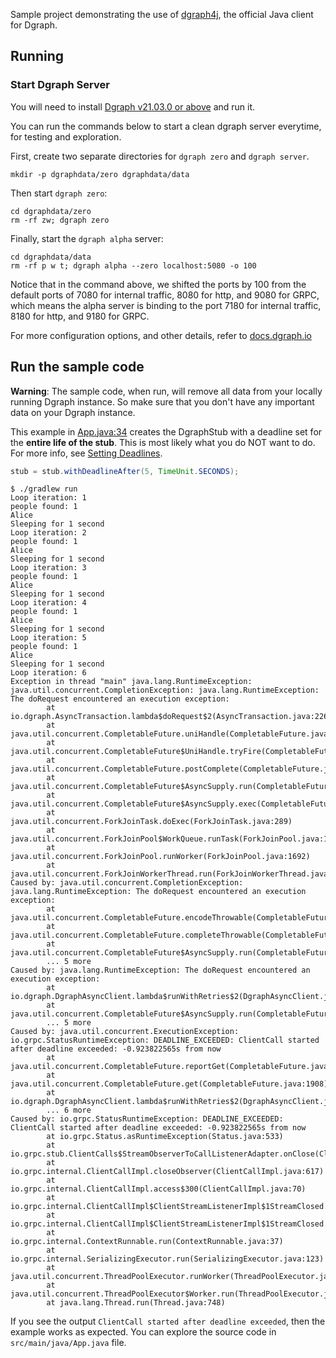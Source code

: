 Sample project demonstrating the use of [dgraph4j], the official Java client
for Dgraph.

[dgraph4j]:https://github.com/dgraph-io/dgraph4

## Running
### Start Dgraph Server
You will need to install [Dgraph v21.03.0 or above][releases] and run it.

[releases]: https://github.com/dgraph-io/dgraph/releases


You can run the commands below to start a clean dgraph server everytime, for testing
and exploration.

First, create two separate directories for `dgraph zero` and `dgraph server`.

```
mkdir -p dgraphdata/zero dgraphdata/data
```

Then start `dgraph zero`:

```
cd dgraphdata/zero
rm -rf zw; dgraph zero
```

Finally, start the `dgraph alpha` server:

```
cd dgraphdata/data
rm -rf p w t; dgraph alpha --zero localhost:5080 -o 100
```

Notice that in the command above, we shifted the ports by 100 from the default ports of 7080 for
internal traffic, 8080 for http, and 9080 for GRPC, which means the alpha server is binding to
the port 7180 for internal traffic, 8180 for http, and 9180 for GRPC.

For more configuration options, and other details, refer to [docs.dgraph.io](https://docs.dgraph.io)

## Run the sample code

**Warning**: The sample code, when run, will remove all data from your locally running Dgraph instance. 
So make sure that you don't have any important data on your Dgraph instance.

This example in [App.java:34](./src/main/java/App.java#L34) creates the
DgraphStub with a deadline set for the **entire life of the stub**. This is most
likely what you do NOT want to do. For more info, see [Setting
Deadlines](https://github.com/dgraph-io/dgraph4j/#setting-deadlines).

```java
stub = stub.withDeadlineAfter(5, TimeUnit.SECONDS);
```

```text
$ ./gradlew run
Loop iteration: 1
people found: 1
Alice
Sleeping for 1 second
Loop iteration: 2
people found: 1
Alice
Sleeping for 1 second
Loop iteration: 3
people found: 1
Alice
Sleeping for 1 second
Loop iteration: 4
people found: 1
Alice
Sleeping for 1 second
Loop iteration: 5
people found: 1
Alice
Sleeping for 1 second
Loop iteration: 6
Exception in thread "main" java.lang.RuntimeException: java.util.concurrent.CompletionException: java.lang.RuntimeException: The doRequest encountered an execution exception:
        at io.dgraph.AsyncTransaction.lambda$doRequest$2(AsyncTransaction.java:226)
        at java.util.concurrent.CompletableFuture.uniHandle(CompletableFuture.java:836)
        at java.util.concurrent.CompletableFuture$UniHandle.tryFire(CompletableFuture.java:811)
        at java.util.concurrent.CompletableFuture.postComplete(CompletableFuture.java:488)
        at java.util.concurrent.CompletableFuture$AsyncSupply.run(CompletableFuture.java:1609)
        at java.util.concurrent.CompletableFuture$AsyncSupply.exec(CompletableFuture.java:1596)
        at java.util.concurrent.ForkJoinTask.doExec(ForkJoinTask.java:289)
        at java.util.concurrent.ForkJoinPool$WorkQueue.runTask(ForkJoinPool.java:1056)
        at java.util.concurrent.ForkJoinPool.runWorker(ForkJoinPool.java:1692)
        at java.util.concurrent.ForkJoinWorkerThread.run(ForkJoinWorkerThread.java:175)
Caused by: java.util.concurrent.CompletionException: java.lang.RuntimeException: The doRequest encountered an execution exception:
        at java.util.concurrent.CompletableFuture.encodeThrowable(CompletableFuture.java:273)
        at java.util.concurrent.CompletableFuture.completeThrowable(CompletableFuture.java:280)
        at java.util.concurrent.CompletableFuture$AsyncSupply.run(CompletableFuture.java:1606)
        ... 5 more
Caused by: java.lang.RuntimeException: The doRequest encountered an execution exception:
        at io.dgraph.DgraphAsyncClient.lambda$runWithRetries$2(DgraphAsyncClient.java:248)
        at java.util.concurrent.CompletableFuture$AsyncSupply.run(CompletableFuture.java:1604)
        ... 5 more
Caused by: java.util.concurrent.ExecutionException: io.grpc.StatusRuntimeException: DEADLINE_EXCEEDED: ClientCall started after deadline exceeded: -0.923822565s from now
        at java.util.concurrent.CompletableFuture.reportGet(CompletableFuture.java:357)
        at java.util.concurrent.CompletableFuture.get(CompletableFuture.java:1908)
        at io.dgraph.DgraphAsyncClient.lambda$runWithRetries$2(DgraphAsyncClient.java:216)
        ... 6 more
Caused by: io.grpc.StatusRuntimeException: DEADLINE_EXCEEDED: ClientCall started after deadline exceeded: -0.923822565s from now
        at io.grpc.Status.asRuntimeException(Status.java:533)
        at io.grpc.stub.ClientCalls$StreamObserverToCallListenerAdapter.onClose(ClientCalls.java:478)
        at io.grpc.internal.ClientCallImpl.closeObserver(ClientCallImpl.java:617)
        at io.grpc.internal.ClientCallImpl.access$300(ClientCallImpl.java:70)
        at io.grpc.internal.ClientCallImpl$ClientStreamListenerImpl$1StreamClosed.runInternal(ClientCallImpl.java:803)
        at io.grpc.internal.ClientCallImpl$ClientStreamListenerImpl$1StreamClosed.runInContext(ClientCallImpl.java:782)
        at io.grpc.internal.ContextRunnable.run(ContextRunnable.java:37)
        at io.grpc.internal.SerializingExecutor.run(SerializingExecutor.java:123)
        at java.util.concurrent.ThreadPoolExecutor.runWorker(ThreadPoolExecutor.java:1149)
        at java.util.concurrent.ThreadPoolExecutor$Worker.run(ThreadPoolExecutor.java:624)
        at java.lang.Thread.run(Thread.java:748)
```

If you see the output `ClientCall started after deadline exceeded`, then the example works as expected.
You can explore the source code in `src/main/java/App.java` file.
